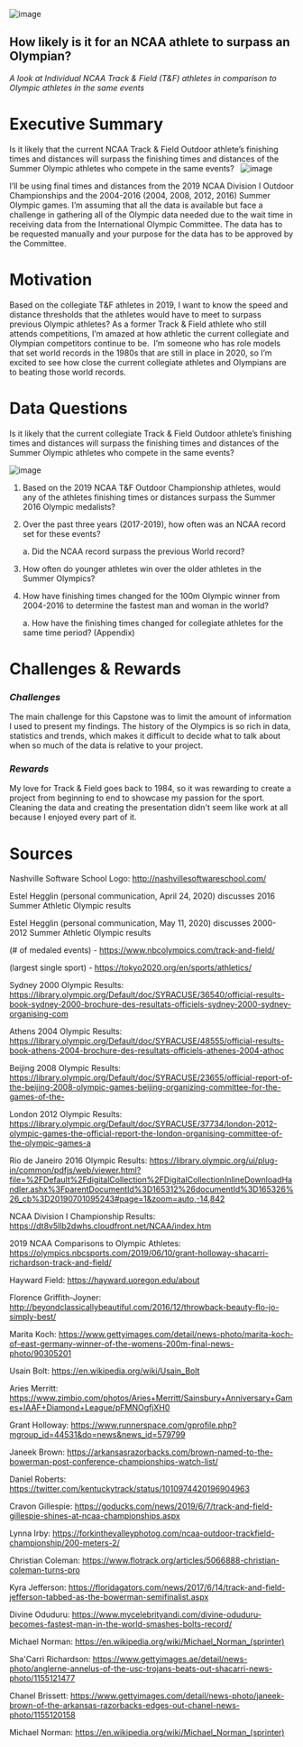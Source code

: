 ![image](https://user-images.githubusercontent.com/59903096/83331859-00119800-a25e-11ea-97d9-c5ec58a58c45.png)


## How likely is it for an NCAA athlete to surpass an Olympian?
*A look at Individual NCAA Track & Field (T&F) athletes in comparison to Olympic athletes in the same events* 

# Executive Summary
Is it likely that the current NCAA Track & Field Outdoor athlete’s finishing times and distances will surpass the finishing times and distances of the Summer Olympic athletes who compete in the same events? 
 
![image](https://user-images.githubusercontent.com/59903096/85190489-8bd77c80-b27e-11ea-81f4-9ee7a8587cab.png)



I’ll be using final times and distances from the 2019 NCAA Division I Outdoor Championships and the 2004-2016 (2004, 2008, 2012, 2016) Summer Olympic games. I’m assuming that all the data is available but face a challenge in gathering all of the Olympic data needed due to the wait time in receiving data from the International Olympic Committee. The data has to be requested manually and your purpose for the data has to be approved by the Committee.
# Motivation

Based on the collegiate T&F athletes in 2019, I want to know the speed and distance thresholds that the athletes would have to meet to surpass previous Olympic athletes? As a former Track & Field athlete who still attends competitions, I’m amazed at how athletic the current collegiate and Olympian competitors continue to be.  I’m someone who has role models that set world records in the 1980s that are still in place in 2020, so I’m excited to see how close the current collegiate athletes and Olympians are to beating those world records.
# Data Questions

Is it likely that the current collegiate Track & Field Outdoor athlete’s finishing times and distances will surpass the finishing times and distances of the Summer Olympic athletes who compete in the same events? 
 

![image](https://user-images.githubusercontent.com/59903096/85190382-93e2ec80-b27d-11ea-8bcf-15f84f1232a0.png)



   
1. Based on the 2019 NCAA T&F Outdoor Championship athletes, would any of the athletes finishing times or distances surpass the Summer 2016 Olympic medalists?
1. Over the past three years (2017-2019), how often was an NCAA record set for these events?

    a. Did the NCAA record surpass the previous World record?
3. How often do younger athletes win over the older athletes in the Summer Olympics?
4. How have finishing times changed for the 100m Olympic winner from 2004-2016 to determine the fastest man and woman in the world?
	
    a. How have the finishing times changed for collegiate athletes for the same time period? (Appendix)
    




# Challenges & Rewards

### *Challenges*

The main challenge for this Capstone was to limit the amount of information I used to present my findings. The history of the Olympics is so rich in data, statistics and trends, which makes it difficult to decide what to talk about when so much of the data is relative to your project.

### *Rewards*

My love for Track & Field goes back to 1984, so it was rewarding to create a project from beginning to end to showcase my passion for the sport. Cleaning the data and creating the presentation didn't seem like work at all because I enjoyed every part of it. 

# Sources
Nashville Software School Logo: http://nashvillesoftwareschool.com/

Estel Hegglin (personal communication, April 24, 2020) discusses 2016 Summer Athletic Olympic results

Estel Hegglin (personal communication, May 11, 2020) discusses 2000-2012 Summer Athletic Olympic results

(# of medaled events) - https://www.nbcolympics.com/track-and-field/

(largest single sport) - https://tokyo2020.org/en/sports/athletics/

Sydney 2000 Olympic Results: https://library.olympic.org/Default/doc/SYRACUSE/36540/official-results-book-sydney-2000-brochure-des-resultats-officiels-sydney-2000-sydney-organising-com

Athens 2004 Olympic Results: https://library.olympic.org/Default/doc/SYRACUSE/48555/official-results-book-athens-2004-brochure-des-resultats-officiels-athenes-2004-athoc

Beijing 2008 Olympic Results: https://library.olympic.org/Default/doc/SYRACUSE/23655/official-report-of-the-beijing-2008-olympic-games-beijing-organizing-committee-for-the-games-of-the-

London 2012 Olympic Results: https://library.olympic.org/Default/doc/SYRACUSE/37734/london-2012-olympic-games-the-official-report-the-london-organising-committee-of-the-olympic-games-a

Rio de Janeiro 2016 Olympic Results: https://library.olympic.org/ui/plug-in/common/pdfjs/web/viewer.html?file=%2FDefault%2FdigitalCollection%2FDigitalCollectionInlineDownloadHandler.ashx%3FparentDocumentId%3D165312%26documentId%3D165326%26_cb%3D20190701095243#page=1&zoom=auto,-14,842

NCAA Division I Championship Results: https://dt8v5llb2dwhs.cloudfront.net/NCAA/index.htm

2019 NCAA Comparisons to Olympic Athletes: https://olympics.nbcsports.com/2019/06/10/grant-holloway-shacarri-richardson-track-and-field/

Hayward Field: https://hayward.uoregon.edu/about

Florence Griffith-Joyner: http://beyondclassicallybeautiful.com/2016/12/throwback-beauty-flo-jo-simply-best/

Marita Koch: https://www.gettyimages.com/detail/news-photo/marita-koch-of-east-germany-winner-of-the-womens-200m-final-news-photo/90305201

Usain Bolt: https://en.wikipedia.org/wiki/Usain_Bolt

Aries Merritt: https://www.zimbio.com/photos/Aries+Merritt/Sainsbury+Anniversary+Games+IAAF+Diamond+League/pFMNOgfjXH0

Grant Holloway: https://www.runnerspace.com/gprofile.php?mgroup_id=44531&do=news&news_id=579799

Janeek Brown: https://arkansasrazorbacks.com/brown-named-to-the-bowerman-post-conference-championships-watch-list/

Daniel Roberts: https://twitter.com/kentuckytrack/status/1010974420196904963

Cravon Gillespie: https://goducks.com/news/2019/6/7/track-and-field-gillespie-shines-at-ncaa-championships.aspx

Lynna Irby: https://forkinthevalleyphotog.com/ncaa-outdoor-trackfield-championship/200-meters-2/

Christian Coleman: https://www.flotrack.org/articles/5066888-christian-coleman-turns-pro

Kyra Jefferson: https://floridagators.com/news/2017/6/14/track-and-field-jefferson-tabbed-as-the-bowerman-semifinalist.aspx

Divine Oduduru: https://www.mycelebrityandi.com/divine-oduduru-becomes-fastest-man-in-the-world-smashes-bolts-record/

Michael Norman: https://en.wikipedia.org/wiki/Michael_Norman_(sprinter)

Sha'Carri Richardson: https://www.gettyimages.ae/detail/news-photo/anglerne-annelus-of-the-usc-trojans-beats-out-shacarri-news-photo/1155121477

Chanel Brissett: https://www.gettyimages.com/detail/news-photo/janeek-brown-of-the-arkansas-razorbacks-edges-out-chanel-news-photo/1155120158

Michael Norman: https://en.wikipedia.org/wiki/Michael_Norman_(sprinter)

